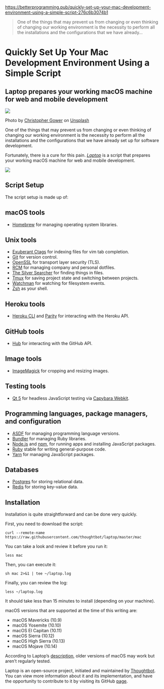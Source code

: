 https://betterprogramming.pub/quickly-set-up-your-mac-development-environment-using-a-simple-script-276c6b3074b1

> One of the things that may prevent us from changing or even thinking of changing our working environment is the necessity to perform all the installations and the configurations that we have already…

# Quickly Set Up Your Mac Development Environment Using a Simple Script
Laptop prepares your working macOS machine for web and mobile development
-------------------------------------------------------------------------

![](https://miro.medium.com/max/1400/0*oFHXAZxh5U5hAgFN)

Photo by [Christopher Gower](https://unsplash.com/@cgower?utm_source=medium&utm_medium=referral) on [Unsplash](https://unsplash.com/?utm_source=medium&utm_medium=referral)

One of the things that may prevent us from changing or even thinking of changing our working environment is the necessity to perform all the installations and the configurations that we have already set up for software development.

Fortunately, there is a cure for this pain. [_Laptop_](https://github.com/thoughtbot/laptop) is a script that prepares your working macOS machine for web and mobile development.

![](https://miro.medium.com/max/1400/0*oG636g4vznKOagO9.png)

Script Setup
------------

The script setup is made up of:

macOS tools
-----------

*   [Homebrew](http://brew.sh/) for managing operating system libraries.

**Unix tools**
--------------

*   [Exuberant Ctags](http://ctags.sourceforge.net/) for indexing files for vim tab completion.
*   [Git](https://git-scm.com/) for version control.
*   [OpenSSL](https://www.openssl.org/) for transport layer security (TLS).
*   [RCM](https://github.com/thoughtbot/rcm) for managing company and personal dotfiles.
*   [The Silver Searcher](https://github.com/ggreer/the_silver_searcher) for finding things in files.
*   [Tmux](http://tmux.github.io/) for saving project state and switching between projects.
*   [Watchman](https://facebook.github.io/watchman/) for watching for filesystem events.
*   [Zsh](http://www.zsh.org/) as your shell.

**Heroku tools**
----------------

*   [Heroku CLI](https://devcenter.heroku.com/articles/heroku-cli) and [Parity](https://github.com/thoughtbot/parity) for interacting with the Heroku API.

**GitHub tools**
----------------

*   [Hub](http://hub.github.com/) for interacting with the GitHub API.

**Image tools**
---------------

*   [ImageMagick](http://www.imagemagick.org/) for cropping and resizing images.

**Testing tools**
-----------------

*   [Qt 5](http://qt-project.org/) for headless JavaScript testing via [Capybara Webkit](https://github.com/thoughtbot/capybara-webkit).

**Programming languages, package managers, and configuration**
--------------------------------------------------------------

*   [ASDF](https://github.com/asdf-vm/asdf) for managing programming language versions.
*   [Bundler](http://bundler.io/) for managing Ruby libraries.
*   [Node.js](http://nodejs.org/) and [npm](https://www.npmjs.org/), for running apps and installing JavaScript packages.
*   [Ruby](https://www.ruby-lang.org/en/) stable for writing general-purpose code.
*   [Yarn](https://yarnpkg.com/en/) for managing JavaScript packages.

**Databases**
-------------

*   [Postgres](http://www.postgresql.org/) for storing relational data.
*   [Redis](http://redis.io/) for storing key-value data.

Installation
------------

Installation is quite straightforward and can be done very quickly.

First, you need to download the script:

```
curl --remote-name https://raw.githubusercontent.com/thoughtbot/laptop/master/mac
```

You can take a look and review it before you run it:

```
less mac
```

Then, you can execute it:

```
sh mac 2>&1 | tee ~/laptop.log
```

Finally, you can review the log:

```
less ~/laptop.log
```

It should take less than 15 minutes to install (depending on your machine).

macOS versions that are supported at the time of this writing are:

*   macOS Mavericks (10.9)
*   macOS Yosemite (10.10)
*   macOS El Capitan (10.11)
*   macOS Sierra (10.12)
*   macOS High Sierra (10.13)
*   macOS Mojave (10.14)

According to Laptop’s [description](https://github.com/thoughtbot/laptop), older versions of macOS may work but aren’t regularly tested.

Laptop is an open-source project, initiated and maintained by [Thoughtbot](https://thoughtbot.com/?utm_source=github). You can view more information about it and its implementation, and have the opportunity to contribute to it by visiting its GitHub [page](https://github.com/thoughtbot/laptop).
